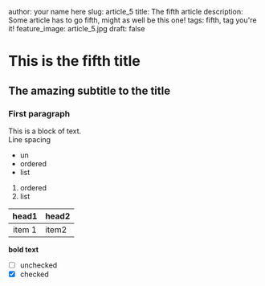 author: your name here
slug: article_5
title: The fifth article
description: Some article has to go fifth, might as well be this one!
tags: fifth, tag you're it!
feature_image: article_5.jpg
draft: false

# This is the fifth title

## The amazing subtitle to the title

### First paragraph

This is a block of text.  
Line spacing

- un
- ordered
- list

1. ordered
2. list

head1 | head2
:---: | :---
item 1 | item2

**bold text**

- [ ] unchecked
- [x] checked
